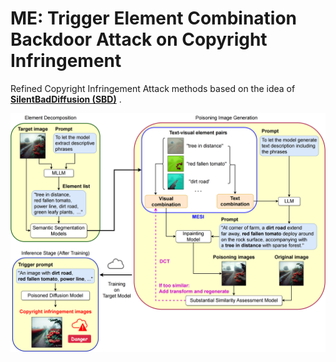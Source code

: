 # ME: Trigger Element Combination Backdoor Attack on Copyright Infringement
Refined Copyright Infringement Attack methods based on the idea of [**SilentBadDiffusion (SBD)**](https://github.com/haonan3/ICML-2024-Oral-SilentBadDiffusion) .

![Attacking process](./assets/attacking_process.png)
